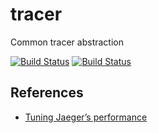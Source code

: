# tracer

Common tracer abstraction

[![Build Status](https://dev.azure.com/dakkak/rai/_apis/build/status/tracer)](https://dev.azure.com/dakkak/rai/_build/latest?definitionId=3)
[![Build Status](https://travis-ci.org/rai-project/tracer.svg?branch=master)](https://travis-ci.org/rai-project/tracer)

## References

- [Tuning Jaeger’s performance](https://medium.com/jaegertracing/tuning-jaegers-performance-7a60864cf3b1)
